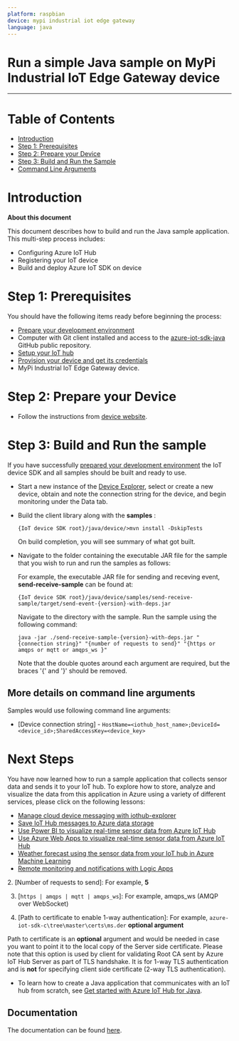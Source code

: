 ```yaml
---
platform: raspbian
device: mypi industrial iot edge gateway
language: java
---
```


Run a simple Java sample on MyPi Industrial IoT Edge Gateway device
===
---

# Table of Contents

-   [Introduction](#Introduction)
-   [Step 1: Prerequisites](#Prerequisites)
-   [Step 2: Prepare your Device](#PrepareDevice)
-   [Step 3: Build and Run the Sample](#Build)
-   [Command Line Arguments](#command_line_arguments) 

<a id="Introduction"></a>
# Introduction

**About this document**

This document describes how to build and run the Java sample application. This multi-step process includes:
-   Configuring Azure IoT Hub
-   Registering your IoT device
-   Build and deploy Azure IoT SDK on device

<a id="Prerequisites"></a>
# Step 1: Prerequisites

You should have the following items ready before beginning the process:

-   [Prepare your development environment][devbox-setup]
-   Computer with Git client installed and access to the
    [azure-iot-sdk-java](https://github.com/Azure/azure-iot-sdk-java) GitHub public repository.
-   [Setup your IoT hub][lnk-setup-iot-hub]
-   [Provision your device and get its credentials][lnk-manage-iot-hub]
-   MyPi Industrial IoT Edge Gateway device.

<a id="PrepareDevice"></a>
# Step 2: Prepare your Device
-   Follow the instructions from [device website](http://www.embeddedpi.com/documentation).

<a id="Build"></a>
# Step 3: Build and Run the sample

If you have successfully [prepared your development environment][devbox-setup] the IoT device SDK and all samples should be built and ready to use.

-   Start a new instance of the [Device Explorer](https://github.com/Azure/azure-iot-sdk-csharp/blob/master/tools/DeviceExplorer/doc/how_to_use_device_explorer.md), select or create a new device, obtain and note the connection string for the device, and begin monitoring under the Data tab.

-   Build the client library along with the **samples** :

        {IoT device SDK root}/java/device/>mvn install -DskipTests

    On build completion, you will see summary of what got built.    

-   Navigate to the folder containing the executable JAR file for the sample that you wish to run and run the samples as follows:

    For example, the executable JAR file for sending and receving event, **send-receive-sample** can be found at:


        {IoT device SDK root}/java/device/samples/send-receive-sample/target/send-event-{version}-with-deps.jar

    Navigate to the directory with the sample. Run the sample using the following command:


        java -jar ./send-receive-sample-{version}-with-deps.jar "{connection string}" "{number of requests to send}" "{https or amqps or mqtt or amqps_ws }"

    Note that the double quotes around each argument are required, but the braces '{' and '}' should be removed.

<a id="command_line_arguments"></a>
## More details on command line arguments
Samples would use following command line arguments:

-   [Device connection string] - `HostName=<iothub_host_name>;DeviceId=<device_id>;SharedAccessKey=<device_key>`

<a id="NextSteps"></a>
# Next Steps

You have now learned how to run a sample application that collects sensor data and sends it to your IoT hub. To explore how to store, analyze and visualize the data from this application in Azure using a variety of different services, please click on the following lessons:

-   [Manage cloud device messaging with iothub-explorer]
-   [Save IoT Hub messages to Azure data storage]
-   [Use Power BI to visualize real-time sensor data from Azure IoT Hub]
-   [Use Azure Web Apps to visualize real-time sensor data from Azure IoT Hub]
-   [Weather forecast using the sensor data from your IoT hub in Azure Machine Learning]
-   [Remote monitoring and notifications with Logic Apps]   

[Manage cloud device messaging with iothub-explorer]: https://docs.microsoft.com/en-us/azure/iot-hub/iot-hub-explorer-cloud-device-messaging
[Save IoT Hub messages to Azure data storage]: https://docs.microsoft.com/en-us/azure/iot-hub/iot-hub-store-data-in-azure-table-storage
[Use Power BI to visualize real-time sensor data from Azure IoT Hub]: https://docs.microsoft.com/en-us/azure/iot-hub/iot-hub-live-data-visualization-in-power-bi
[Use Azure Web Apps to visualize real-time sensor data from Azure IoT Hub]: https://docs.microsoft.com/en-us/azure/iot-hub/iot-hub-live-data-visualization-in-web-apps
[Weather forecast using the sensor data from your IoT hub in Azure Machine Learning]: https://docs.microsoft.com/en-us/azure/iot-hub/iot-hub-weather-forecast-machine-learning
[Remote monitoring and notifications with Logic Apps]: https://docs.microsoft.com/en-us/azure/iot-hub/iot-hub-monitoring-notifications-with-azure-logic-apps
2. [Number of requests to send]: For example, **5** 

3. [`https | amqps | mqtt | amqps_ws`]: For example, amqps_ws (AMQP over WebSocket)

4. [Path to certificate to enable 1-way authentication]: For example, `azure-iot-sdk-c\tree\master\certs\ms.der` **optional argument**

Path to certificate is an **optional** argument and would be needed in case you want to point it to the local copy of the Server side certificate. Please note that this option is used by client for validating Root CA sent by Azure IoT Hub Server as part of TLS handshake. It is for 1-way TLS authentication and is **not** for specifying client side certificate (2-way TLS authentication).

-   To learn how to create a Java application that communicates with an IoT hub from scratch, see [Get started with Azure IoT Hub for Java][how-to-build-a-java-app-from-scratch].

## Documentation

The documentation can be found [here](https://azure.github.io/azure-iot-sdks/java/device/api_reference/index.html).

[devbox-setup]: java-devbox-setup.md
[lnk-setup-iot-hub]: ../setup_iothub.md
[lnk-manage-iot-hub]: ../manage_iot_hub.md
[how-to-build-a-java-app-from-scratch]: https://azure.microsoft.com/documentation/articles/iot-hub-java-java-getstarted/